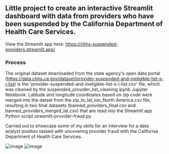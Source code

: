 ## Little project to create an interactive Streamlit dashboard with data from providers who have been suspended by the California Department of Health Care Services.

View the Streamlit app here: https://chhs-suspended-providers.streamlit.app/

### Process
The original dataset downloaded from the state agency's open data portal (https://data.chhs.ca.gov/dataset/provider-suspended-and-ineligible-list-s-i-list) is the 'provider-suspended-and-ineligible-list-s-i-list.csv' file, which was cleaned by the suspended_provider_list_cleaning.ipynb Jupyter Notebook. Latitude and longitude coordinates based on zip code were merged into the datset from the zip_to_lat_lon_North America.csv file, resulting in two final datasets (banned_providers_final.csv and banned_providers_merged_lat.csv) that are read into the Streamlit app Python script streamlit-provider-fraud.py.

Carried out to showcase some of my skills for an interview for a data analyst position tasked with uncovering provider fraud with the California Department of Health Care Services. 

![image](https://github.com/rileyschenck/CHHS/assets/124864861/6e584cb5-f0ee-49c9-a620-4949018618e1)
![image](https://github.com/rileyschenck/CHHS/assets/124864861/f4ed9602-94a0-4bb6-a829-c3de9e3eda41)

